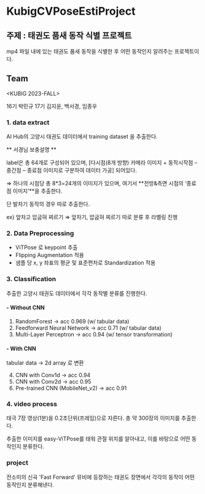 # KubigCVPoseEstiProject
## 주제 : 태권도 품새 동작 식별 프로젝트
mp4 파일 내에 있는 태권도 품새 동작을 식별한 후 어떤 동작인지 알려주는 프로젝트이다.
## Team

<KUBIG 2023-FALL> 

16기 박민규 17기 김지윤, 백서경, 임종우

### 1. data extract
AI Hub의 고양시 태권도 데이터에서 training dataset 을 추출한다.

** 서경님 보충설명 **

label은 총 64개로 구성되어 있으며, [다시점(8개 방향) 카메라 이미지 + 동작시작점 – 중간점 – 종료점 이미지로 구분하여 데이터 가공] 되어있다.

⇒ 하나의 시점당 총 8*3=24개의 이미지가 있으며, 여기서 **전방&측면 시점의 ‘종료점 이미지’**을 추출한다.

단 발차기 동작의 경우 따로 추출한다.

ex) 앞차고 압굽혀 찌르기 ⇒ 앞차기, 압굽혀 찌르기 따로 분류 후 라벨링 진행

### 2. Data Preprocessing
- ViTPose 로 keypoint 추출
- Flipping Augmentation 적용
- 샘플 당 x, y 좌표의 평균 및 표준편차로 Standardization 적용

### 3. Classification
추출한 고양시 태권도 데이터에서 각각 동작별 분류를 진행한다.

#### - Without CNN
 1. RandomForest -> acc 0.969 (w/ tabular data)
 2. Feedforward Neural Network -> acc 0.71 (w/ tabular data)
 3. Multi-Layer Perceptron -> acc 0.94 (w/ tensor transformation)

#### - With CNN
tabular data -> 2d array 로 변환

 4. CNN with Conv1d -> acc 0.94
 5. CNN with Conv2d -> acc 0.95
 6. Pre-trained CNN (MobileNet_v2) -> acc 0.91

### 4. video process
태극 7장 영상(1분)을 0.2초단위(프레임)으로 자른다. 총 약 300장의 이미지를 추출한다.

추출한 이미지를 easy-ViTPose를 태워 관절 위치를 알아내고, 이를 바탕으로 어떤 동작인지 분류한다.

### project
전소미의 신곡 'Fast Forward' 뮤비에 등장하는 태권도 장면에서 각각의 동작이 어떤 동작인지 분류해낸다.

